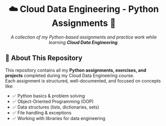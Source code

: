 <h1 align="center">☁️ Cloud Data Engineering - Python Assignments 🚀</h1>

<p align="center">
  <em>A collection of my Python-based assignments and practice work while learning <strong>Cloud Data Engineering</strong>.</em>
</p>

## 📌 About This Repository
This repository contains all my **Python assignments, exercises, and projects** completed during my Cloud Data Engineering course.  
Each assignment is structured, well-documented, and focused on concepts like:
- ✅ Python basics & problem solving  
- ✅ Object-Oriented Programming (OOP)  
- ✅ Data structures (lists, dictionaries, sets)  
- ✅ File handling & exceptions  
- ✅ Working with libraries for data engineering 
